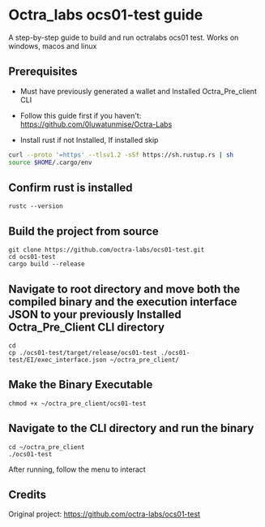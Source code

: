 # Octra_labs ocs01-test guide
A step-by-step guide to build and run octralabs ocs01 test. Works on windows, macos and linux

## Prerequisites
- Must have previously generated a wallet and Installed Octra_Pre_client CLI
- Follow this guide first if you haven't: https://github.com/0luwatunmise/Octra-Labs

- Install rust if not Installed, If installed skip
```bash
curl --proto '=https' --tlsv1.2 -sSf https://sh.rustup.rs | sh
source $HOME/.cargo/env
```
## Confirm rust is installed
```
rustc --version
```

## Build the project from source
```
git clone https://github.com/octra-labs/ocs01-test.git
cd ocs01-test
cargo build --release
```

## Navigate to root directory and  move both the compiled binary and the execution interface JSON to your previously Installed Octra_Pre_Client CLI directory
```
cd
cp ./ocs01-test/target/release/ocs01-test ./ocs01-test/EI/exec_interface.json ~/octra_pre_client/
```

## Make the Binary Executable
```
chmod +x ~/octra_pre_client/ocs01-test
```

## Navigate to the CLI directory and run the binary
```
cd ~/octra_pre_client
./ocs01-test
```

After running, follow the menu to interact

## Credits
Original project: https://github.com/octra-labs/ocs01-test





